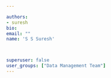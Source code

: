 ```yaml
---

authors:
- suresh
bio: 
email: ""
name: 'S S Suresh'



superuser: false
user_groups: ["Data Management Team"]
---
```



